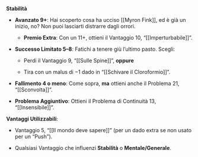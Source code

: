 **Stabilità**

- **Avanzato 9+**: Hai scoperto cosa ha ucciso [[Myron Fink]], ed è già un inizio, no? Non puoi lasciarti distrarre dagli orrori.
    
    - **Premio Extra**: Con un 11+, ottieni il Vantaggio 10, “[[Imperturbabile]]”.
        
- **Successo Limitato 5–8**: Fatichi a tenere giù l’ultimo pasto. Scegli:
    
    - Perdi il Vantaggio 9, “[[Sulle Spine]]”, **oppure**
        
    - Tira con un malus di −1 dado in “[[Schivare il Cloroformio]]”.
        
- **Fallimento 4 o meno**: Come sopra, **ma** ottieni anche il Problema 21, “[[Sconvolta]]”.
    
- **Problema Aggiuntivo**: Ottieni il Problema di Continuità 13, “[[Insensibile]]”.


**Vantaggi Utilizzabili**:

- Vantaggio 5, “[[Il mondo deve sapere]]” (per un dado extra se non usato per un “Push”).
    
- Qualsiasi Vantaggio che influenzi **Stabilità** o **Mentale/Generale**.  
